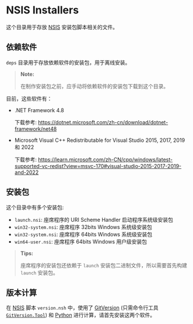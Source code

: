 # NSIS Installers

这个目录用于存放 [NSIS][] 安装包脚本相关的文件。

## 依赖软件

`deps` 目录用于存放依赖软件的安装包，用于离线安装。

> **Note:**
>
> 在制作安装包之前，应手动将依赖软件的安装包下载到这个目录。

目前，这些软件有：

- .NET Framework 4.8

  下载参考: <https://dotnet.microsoft.com/zh-cn/download/dotnet-framework/net48>

- Microsoft Visual C++ Redistributable for Visual Studio 2015, 2017, 2019 和 2022

  下载参考: <https://learn.microsoft.com/zh-CN/cpp/windows/latest-supported-vc-redist?view=msvc-170#visual-studio-2015-2017-2019-and-2022>

## 安装包

这个目录中有多个安装包:

- `launch.nsi`: 座席程序的 URI Scheme Handler 启动程序系统级安装包
- `win32-system.nsi`: 座席程序 32bits Windows 系统级安装包
- `win32-system.nsi`: 座席程序 64bits Windows 系统级安装包
- `win64-user.nsi`: 座席程序 64bits Windows 用户级安装包

> **Tips:**
>
> 座席程序的安装包还依赖于 `launch` 安装包二进制文件，所以需要首先构建 `launch` 安装包。

## 版本计算

在 [NSIS][] 脚本 `version.nsh` 中，使用了 [GitVersion][] (只需命令行工具 [`GitVersion.Tool`](https://www.nuget.org/packages/GitVersion.Tool)) 和 [Python][] 进行计算，请首先安装这两个软件。

[NSIS]: https://sourceforge.net/projects/nsis/ "NSIS (Nullsoft Scriptable Install System) is a professional open source system to create Windows installers"
[GitVersion]: https://gitversion.net/ "From git log to SemVer in no time"
[Python]: https://www.python.org/ "Python is a programming language that lets you work quickly and integrate systems more effectively."
